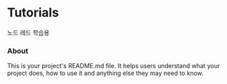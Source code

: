Tutorials
=========

노드 레드 학습용

### About

This is your project's README.md file. It helps users understand what your
project does, how to use it and anything else they may need to know.